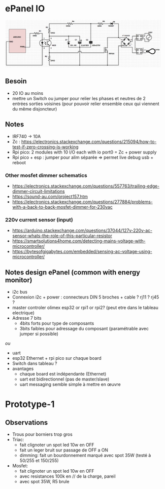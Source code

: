 # ePanel IO

![](mosfet-dimmer.png)

## Besoin
- 20 IO au moins
- mettre un Switch ou jumper pour relier les phases et neutres de 2 entrées sorties voisines (pour pouvoir relier ensemble ceux qui viennent du même disjoncteur)

## Notes

- IRF740 -> 10A
- Zc : https://electronics.stackexchange.com/questions/215094/how-to-test-if-zero-crossing-is-working
- Rpi pico: 2 modules with 10 I/O each with io port0 = Zc + power supply
- Rpi pico + esp : jumper pour alim séparée => permet live debug usb + reboot

### Other mosfet dimmer schematics
- https://electronics.stackexchange.com/questions/557763/trailing-edge-dimmer-circuit-limitations
- https://sound-au.com/project157.htm
- https://electronics.stackexchange.com/questions/277884/problems-with-a-back-to-back-mosfet-dimmer-for-230vac

### 220v current sensor (input)
- https://arduino.stackexchange.com/questions/37044/127v-220v-ac-sensor-whats-the-role-of-this-particular-resistor
- https://smartsolutions4home.com/detecting-mains-voltage-with-microcontroller/
- https://bytesofgigabytes.com/embedded/sensing-ac-voltage-using-microcontroller/

## Notes design ePanel (common with energy monitor)

- i2c bus
- Connexion i2c + power : connecteurs DIN 5 broches + cable ? rj11 ? rj45 ?
- master controler olimex esp32 or rpi1 or rpi2? (peut etre dans le tableau electrique)
- Adresse 7 bits
  - 4bits forts pour type de composants
  - 3bits faibles pour adressage du composant (paramétrable avec jumper si possible)

_ou_

- uart
- esp32 Ethernet + rpi pico sur chaque board
- Switch dans tableau ?
- avantages
  - chaque board est indépendante (Ethernet)
  - uart est bidirectionnel (pas de master/slave)
  - uart messaging semble simple à mettre en œuvre

# Prototype-1

## Observations

- Trous pour borniers trop gros
- Triac:
  - fait clignoter un spot led 10w en OFF
  - fait un leger bruit sur passage de OFF a ON
  - dimming: fait un bourdonnement marqué avec spot 35W (testé à 50/255 et 150/255)
- Mosfet:
  - fait clignoter un spot led 10w en OFF
  - avec resistances 100k en // de la charge, pareil
  - avec spot 35W, R5 brule
